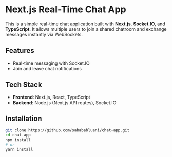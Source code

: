 # Next.js Real-Time Chat App

This is a simple real-time chat application built with **Next.js**, **Socket.IO**, and **TypeScript**. It allows multiple users to join a shared chatroom and exchange messages instantly via WebSockets.

## Features

- Real-time messaging with Socket.IO
- Join and leave chat notifications

## Tech Stack

- **Frontend**: Next.js, React, TypeScript
- **Backend**: Node.js (Next.js API routes), Socket.IO

## Installation

```bash
git clone https://github.com/sabababluani/chat-app.git
cd chat-app
npm install
# or
yarn install
